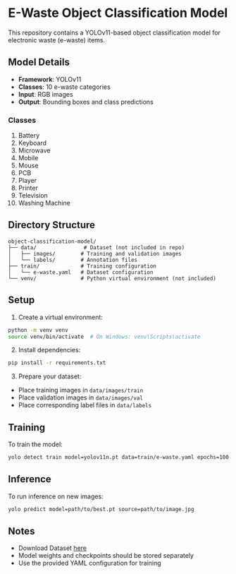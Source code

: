 # E-Waste Object Classification Model

This repository contains a YOLOv11-based object classification model for electronic waste (e-waste) items.

## Model Details

- **Framework**: YOLOv11
- **Classes**: 10 e-waste categories
- **Input**: RGB images
- **Output**: Bounding boxes and class predictions

### Classes
1. Battery
2. Keyboard
3. Microwave
4. Mobile
5. Mouse
6. PCB
7. Player
8. Printer
9. Television
10. Washing Machine

## Directory Structure

```
object-classification-model/
├── data/               # Dataset (not included in repo)
│   ├── images/        # Training and validation images
│   └── labels/        # Annotation files
├── train/             # Training configuration
│   └── e-waste.yaml   # Dataset configuration
└── venv/              # Python virtual environment (not included)
```

## Setup

1. Create a virtual environment:
```bash
python -m venv venv
source venv/bin/activate  # On Windows: venv\Scripts\activate
```

2. Install dependencies:
```bash
pip install -r requirements.txt
```

3. Prepare your dataset:
- Place training images in `data/images/train`
- Place validation images in `data/images/val`
- Place corresponding label files in `data/labels`

## Training

To train the model:
```bash
yolo detect train model=yolov11n.pt data=train/e-waste.yaml epochs=100 imgsz=640
```

## Inference

To run inference on new images:
```bash
yolo predict model=path/to/best.pt source=path/to/image.jpg
```

## Notes

- Download Dataset [here](https://www.kaggle.com/datasets/akshat103/e-waste-image-dataset)
- Model weights and checkpoints should be stored separately
- Use the provided YAML configuration for training
